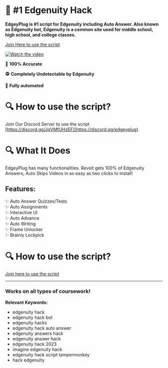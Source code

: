 # 🚀 #1 Edgenuity Hack

**EdgeyPlug is #1 script for Edgenuity including Auto Answer. Also known as Edgenuity bot, Edgenuity is a common site used for middle school, high school, and college classes.**

[Join Here to use the script](https://discord.gg/edgeyplug)

[![Watch the video](https://img.youtube.com/vi/RI7BdGVa_GE/0.jpg)](https://www.youtube.com/watch?v=RI7BdGVa_GE)

🎯 **100% Accurate**

🕵️ **Completely Undetectable by Edgenuity**

🤖 **Fully automated**

# 🔍 How to use the script?

Join Our Discord Server to use the script  
[https://discord.gg/JqVMfUHzEF](https://discord.gg/edgeyplug)

# 🔍 What It Does

EdgeyPlug has many functionalities. Revolt gets 100% of Edgenuity Answers, Auto Skips Videos in as easy as two clicks to install!

## Features:
✨ Auto Answer Quizzes/Tests  
✨ Auto Assignments  
✨ Interactive UI  
✨ Auto Advance  
✨ Auto Writing  
✨ Frame Unlocker  
✨ Brainly Lockpick  

# 🔍 How to use the script?

[Join here to use the script](https://discord.gg/edgeyplug)

---

### Works on all types of coursework!

**Relevant Keywords:**  
- edgenuity hack  
- edgenuity hack bot  
- edgenuity hacks  
- edgenuity hack auto answer  
- edgenuity answers hack  
- edgenuity answer hack  
- edgenuity hack 2023  
- imagine edgenuity hack  
- edgenuity hack script tampermonkey  
- hack edgenuity
